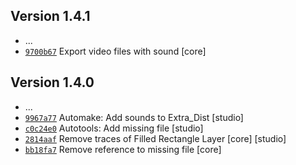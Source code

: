 ## Version 1.4.1
- ...
- [`9700b67`](https://github.com/synfig/synfig/commit/9700b677051ed95660887938a95a784576502ba0) Export video files with sound [core]

## Version 1.4.0
- ...
- [`9967a77`](https://github.com/synfig/synfig/commit/9967a771d5d1e8dfda6e26b8b5451f9f4493bc9f) Automake: Add sounds to Extra_Dist [studio]
- [`c0c24e0`](https://github.com/synfig/synfig/commit/c0c24e0bc5652713f4defb3684c2573bf8cc2bd3) Autotools: Add missing file [studio]
- [`2814aaf`](https://github.com/synfig/synfig/commit/2814aafab075d9b6a703c0b430f4bf527fa50e2e) Remove traces of Filled Rectangle Layer [core] [studio]
- [`bb18fa7`](https://github.com/synfig/synfig/commit/bb18fa7fc4d58ea41142d3b821dfc8b939a9ff1e) Remove reference to missing file [core]
